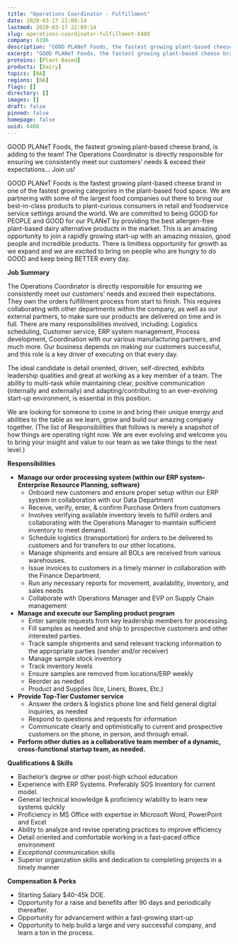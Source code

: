 ```yaml
---
title: "Operations Coordinator - Fulfillment"
date: 2020-03-17 22:09:14
lastmod: 2020-03-17 22:09:14
slug: operations-coordinator-fulfillment-6488
company: 6196
description: "GOOD PLANeT Foods, the fastest growing plant-based cheese brand, is adding to the team! The Operations Coordinator is directly responsible for ensuring we consistently meet our customers’ needs & exceed their expectations... Join us!"
excerpt: "GOOD PLANeT Foods, the fastest growing plant-based cheese brand, is adding to the team! The Operations Coordinator is directly responsible for ensuring we consistently meet our customers’ needs & exceed their expectations... Join us!"
proteins: [Plant-Based]
products: [Dairy]
topics: [NA]
regions: [NA]
flags: []
directory: []
images: []
draft: false
pinned: false
homepage: false
uuid: 6488
---
```

<p>GOOD PLANeT Foods, the fastest growing plant-based cheese brand, is adding to the team! The Operations Coordinator is directly responsible for ensuring we consistently meet our customers’ needs & exceed their expectations... Join us!</p>
<p>GOOD PLANeT Foods is the fastest growing plant-based cheese brand in one of the fastest growing categories in the plant-based food space. We are partnering with some of the largest food companies out there to bring our best-in-class products to plant-curious consumers in retail and foodservice service settings around the world. We are committed to being GOOD for PEOPLE and GOOD for our PLANeT by providing the best allergen-free plant-based dairy alternative products in the market. This is an amazing opportunity to join a rapidly growing start-up with an amazing mission, good people and incredible products. There is limitless opportunity for growth as we expand and we are excited to bring on people who are hungry to do GOOD and keep being BETTER every day. </p>
<p><strong>Job Summary</strong></p>
<p>The Operations Coordinator is directly responsible for ensuring we consistently meet our customers’ needs and exceed their expectations. They own the orders fulfillment process from start to finish. This requires collaborating with other departments within the company, as well as our external partners, to make sure our products are delivered on time and in full. There are many responsibilities involved, including: Logistics scheduling, Customer service, ERP system management, Process development, Coordination with our various manufacturing partners, and much more. Our business depends on making our customers successful, and this role is a key driver of executing on that every day.</p>
<p>The ideal candidate is detail oriented, driven, self-directed, exhibits leadership qualities and great at working as a key member of a team. The ability to multi-task while maintaining clear, positive communication (internally and externally) and adapting/contributing to an ever-evolving start-up environment, is essential in this position. </p>
<p>We are looking for someone to come in and bring their unique energy and abilities to the table as we learn, grow and build our amazing company together. (The list of Responsibilities that follows is merely a snapshot of how things are operating right now. We are ever evolving and welcome you to bring your insight and value to our team as we take things to the next level.)</p>
<p><strong>Responsibilities</strong></p>
<ul>
<li><strong>Manage our order processing system (within our ERP system– Enterprise Resource Planning, software)</strong>
<ul>
<li>Onboard new customers and ensure proper setup within our ERP system in collaboration with our Data Department</li>
<li>Receive, verify, enter, & confirm Purchase Orders from customers</li>
<li>Involves verifying available inventory levels to fulfill orders and collaborating with the Operations Manager to maintain sufficient inventory to meet demand.</li>
<li>Schedule logistics (transportation) for orders to be delivered to customers and for transfers to our other locations.</li>
<li>Manage shipments and ensure all BOLs are received from various warehouses.</li>
<li>Issue invoices to customers in a timely manner in collaboration with the Finance Department.</li>
<li>Run any necessary reports for movement, availability, inventory, and sales needs</li>
<li>Collaborate with Operations Manager and EVP on Supply Chain management</li>
</ul>
</li>
<li><strong>Manage and execute our Sampling product program </strong>
<ul>
<li>Enter sample requests from key leadership members for processing.</li>
<li>Fill samples as needed and ship to prospective customers and other interested parties. </li>
<li>Track sample shipments and send relevant tracking information to the appropriate parties (sender and/or receiver)</li>
<li>Manage sample stock inventory</li>
<li>Track inventory levels </li>
<li>Ensure samples are removed from locations/ERP weekly</li>
<li>Reorder as needed</li>
<li>Product and Supplies (Ice, Liners, Boxes, Etc.)</li>
</ul>
</li>
<li><strong>Provide Top-Tier Customer service</strong>
<ul>
<li>Answer the orders & logistics phone line and field general digital inquiries, as needed</li>
<li>Respond to questions and requests for information</li>
<li>Communicate clearly and optimistically to current and prospective customers on the phone, in person, and through email. </li>
</ul>
</li>
<li><strong>Perform other duties as a collaborative team member of a dynamic, cross-functional startup team, as needed.</strong></li>
</ul>
<p><strong>Qualifications & Skills</strong></p>
<ul>
<li>Bachelor’s degree or other post-high school education</li>
<li>Experience with ERP Systems. Preferably SOS Inventory for current model.</li>
<li>General technical knowledge & proficiency w/ability to learn new systems quickly</li>
<li>Proficiency in MS Office with expertise in Microsoft Word, PowerPoint and Excel</li>
<li>Ability to analyze and revise operating practices to improve efficiency</li>
<li>Detail oriented and comfortable working in a fast-paced office environment</li>
<li><em>Exceptional</em> communication skills</li>
<li>Superior organization skills and dedication to completing projects in a timely manner</li>
</ul>
<p><strong>Compensation & Perks</strong></p>
<ul>
<li>Starting Salary $40-45k DOE. </li>
<li>Opportunity for a raise and benefits after 90 days and periodically thereafter.</li>
<li>Opportunity for advancement within a fast-growing start-up</li>
<li>Opportunity to help build a large and very successful company, and learn a ton in the process.</li>
</ul>
